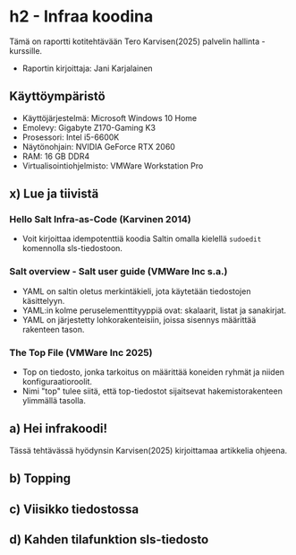 # h2 - Infraa koodina

Tämä on raportti kotitehtävään Tero Karvisen(2025) palvelin hallinta -kurssille.

-  Raportin kirjoittaja: Jani Karjalainen

## Käyttöympäristö

- Käyttöjärjestelmä: Microsoft Windows 10 Home
- Emolevy: Gigabyte Z170-Gaming K3
- Prosessori: Intel i5-6600K
- Näytönohjain: NVIDIA GeForce RTX 2060
- RAM: 16 GB DDR4
- Virtualisointiohjelmisto: VMWare Workstation Pro

## x) Lue ja tiivistä

### **Hello Salt Infra-as-Code (Karvinen 2014)** 

- Voit kirjoittaa idempotenttiä koodia Saltin omalla kielellä ```sudoedit``` komennolla sls-tiedostoon.

### **Salt overview - Salt user guide (VMWare Inc s.a.)**

- YAML on saltin oletus merkintäkieli, jota käytetään tiedostojen käsittelyyn.
- YAML:in kolme peruselementtityyppiä ovat: skalaarit, listat ja sanakirjat.
- YAML on järjestetty lohkorakenteisiin, joissa sisennys määrittää rakenteen tason.

### The Top File (VMWare Inc 2025)
  
- Top on tiedosto, jonka tarkoitus on määrittää koneiden ryhmät ja niiden konfiguraatioroolit.
- Nimi "top" tulee siitä, että top-tiedostot sijaitsevat hakemistorakenteen ylimmällä tasolla.

## a) Hei infrakoodi!

Tässä tehtävässä hyödynsin Karvisen(2025) kirjoittamaa artikkelia ohjeena.


## b) Topping 



## c) Viisikko tiedostossa


## d) Kahden tilafunktion sls-tiedosto
